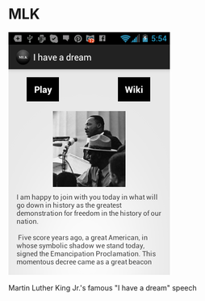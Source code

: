 MLK
===

<img src="device-2014-01-18-175455.png" title="Martin Luther King's I have a dream speech"/>

Martin Luther King Jr.'s famous "I have a dream" speech
